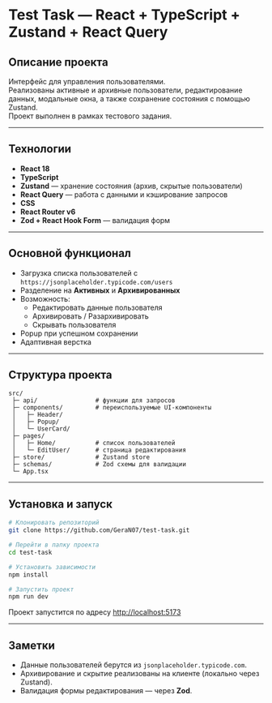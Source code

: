# Test Task — React + TypeScript + Zustand + React Query

## Описание проекта  
Интерфейс для управления пользователями.  
Реализованы активные и архивные пользователи, редактирование данных, модальные окна, а также сохранение состояния с помощью Zustand.  
Проект выполнен в рамках тестового задания.

---

## Технологии

- **React 18**
- **TypeScript**
- **Zustand** — хранение состояния (архив, скрытые пользователи)
- **React Query** — работа с данными и кэширование запросов
- **CSS**
- **React Router v6**
- **Zod + React Hook Form** — валидация форм

---

## Основной функционал

- Загрузка списка пользователей с `https://jsonplaceholder.typicode.com/users`
- Разделение на **Активных** и **Архивированных**
- Возможность:
  - Редактировать данные пользователя
  - Архивировать / Разархивировать
  - Скрывать пользователя
- Popup при успешном сохранении
- Адаптивная верстка

---

## Структура проекта

```
src/
 ├─ api/                # функции для запросов
 ├─ components/         # переиспользуемые UI-компоненты
 │   ├─ Header/
 │   ├─ Popup/
 │   └─ UserCard/
 ├─ pages/
 │   ├─ Home/           # список пользователей
 │   └─ EditUser/       # страница редактирования
 ├─ store/              # Zustand store
 ├─ schemas/            # Zod схемы для валидации
 └─ App.tsx
```

---

## Установка и запуск

```bash
# Клонировать репозиторий
git clone https://github.com/GeraN07/test-task.git

# Перейти в папку проекта
cd test-task

# Установить зависимости
npm install

# Запустить проект
npm run dev
```

Проект запустится по адресу [http://localhost:5173](http://localhost:5173)

---

## Заметки

- Данные пользователей берутся из `jsonplaceholder.typicode.com`.
- Архивирование и скрытие реализованы на клиенте (локально через Zustand).
- Валидация формы редактирования — через **Zod**.

